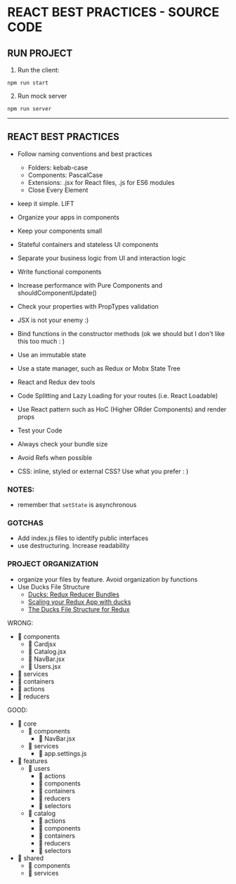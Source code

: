 # REACT BEST PRACTICES - SOURCE CODE

## RUN PROJECT

1) Run the client:

```
npm run start
```

2) Run mock server
```
npm run server
```

---

## REACT BEST PRACTICES

* Follow naming conventions and best practices
    * Folders: kebab-case
    * Components: PascalCase
    * Extensions: .jsx for React files, .js for ES6 modules
    * Close Every Element <br />
* keep it simple. LIFT
* Organize your apps in components
* Keep your components small
* Stateful containers and stateless UI components
* Separate your business logic from UI and interaction logic
* Write functional components
* Increase performance with Pure Components and shouldComponentUpdate()
* Check your properties with PropTypes validation
* JSX is not your enemy :)
* Bind functions in the constructor methods (ok we should but I don't like this too much : )

* Use an immutable state
* Use a state manager, such as Redux or Mobx State Tree
* React and Redux dev tools
* Code Splitting and Lazy Loading for your routes (i.e. React Loadable)
* Use React pattern such as HoC (Higher ORder Components) and render props
* Test your Code
* Always check your bundle size
* Avoid Refs when possible
* CSS: inline, styled or external CSS? Use what you prefer : )

### NOTES:

* remember that `setState` is asynchronous


### GOTCHAS
* Add index.js files to identify public interfaces
* use destructuring. Increase readability


### PROJECT ORGANIZATION

* organize your files by feature. Avoid organization by functions
* Use Ducks File Structure
    * [Ducks: Redux Reducer Bundles](https://github.com/erikras/ducks-modular-redux)
    * [Scaling your Redux App with ducks](https://medium.freecodecamp.org/scaling-your-redux-app-with-ducks-6115955638be)
    * [The Ducks File Structure for Redux](https://medium.com/@scbarrus/the-ducks-file-structure-for-redux-d63c41b7035c)

WRONG:

* 📁 components
    * 📄 Cardjsx
    * 📄 Catalog.jsx
    * 📄 NavBar.jsx
    * 📄 Users.jsx
* 📁 services
* 📁 containers
* 📁 actions
* 📁 reducers


GOOD:

* 📁 core
    * 📁 components
        * 📄 NavBar.jsx
    * 📁 services
        * 📄 app.settings.js
* 📁 features
    * 📁 users
        * 📁 actions
        * 📁 components
        * 📁 containers
        * 📁 reducers
        * 📁 selectors
    * 📁 catalog
        * 📁 actions
        * 📁 components
        * 📁 containers
        * 📁 reducers
        * 📁 selectors
* 📁 shared
    * 📁 components
    * 📁 services

